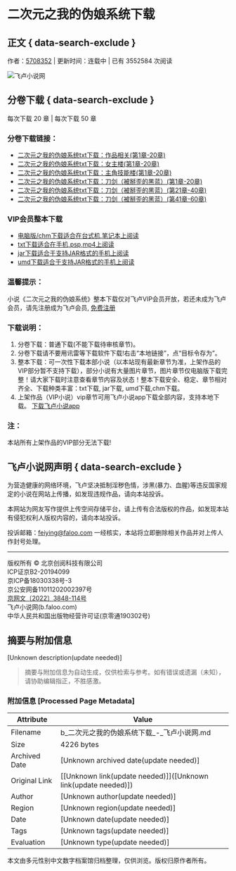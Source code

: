 # 二次元之我的伪娘系统下载

## 正文 { data-search-exclude }


作者：[5708352](//b.faloo.com/l_0_1.html?t=2&k=5708352 "5708352") | 更新时间：连载中 | 已有 3552584 次阅读

![飞卢小说网](http://s.faloo.com/novel2/logo.png)

## 分卷下载 { data-search-exclude }

每次下载 20 章 | 每次下载 50 章

### 分卷下载链接：

- [二次元之我的伪娘系统txt下载：作品相关(第1章-20章)](//b.faloo.com/k_2_436088_1_1.html "二次元之我的伪娘系统txt下载：作品相关(第1章-20章)下载")
- [二次元之我的伪娘系统txt下载：女主楼(第1章-20章)](//b.faloo.com/k_2_436088_3_1.html "二次元之我的伪娘系统txt下载：女主楼(第1章-20章)下载")
- [二次元之我的伪娘系统txt下载：主角技能楼(第1章-20章)](//b.faloo.com/k_2_436088_4_1.html "二次元之我的伪娘系统txt下载：主角技能楼(第1章-20章)下载")
- [二次元之我的伪娘系统txt下载：刀剑（被掰歪的黑蓝）(第1章-20章)](//b.faloo.com/k_2_436088_2_1.html "二次元之我的伪娘系统txt下载：刀剑（被掰歪的黑蓝）(第1章-20章)下载")
- [二次元之我的伪娘系统txt下载：刀剑（被掰歪的黑蓝）(第21章-40章)](//b.faloo.com/k_2_436088_2_2.html "二次元之我的伪娘系统txt下载：刀剑（被掰歪的黑蓝）(第21章-40章)下载")
- [二次元之我的伪娘系统txt下载：刀剑（被掰歪的黑蓝）(第41章-60章)](//b.faloo.com/k_2_436088_2_3.html "二次元之我的伪娘系统txt下载：刀剑（被掰歪的黑蓝）(第41章-60章)下载")

### VIP会员整本下载

- [电脑版/chm下载适合在台式机,笔记本上阅读](//b.faloo.com/k_9_436088_8888_1.html "二次元之我的伪娘系统小说电脑版/chm下载_适合在台式机,笔记本上阅读")
- [txt下载适合在手机,psp,mp4上阅读](//b.faloo.com/k_8_436088_8888_1.html "二次元之我的伪娘系统小说txt下载_适合在手机,psp,mp4上阅读")
- [jar下载适合于支持JAR格式的手机上阅读](//b.faloo.com/k_10_436088_8888_1.html "二次元之我的伪娘系统小说jar下载_适合于支持JAR格式的手机上阅读")
- [umd下载适合于支持JAR格式的手机上阅读](//b.faloo.com/k_11_436088_8888_1.html "二次元之我的伪娘系统小说umd下载_适合于支持JAR格式的手机上阅读")

### 温馨提示：
小说《二次元之我的伪娘系统》整本下载仅对飞卢VIP会员开放，若还未成为飞卢会员，请先注册成为飞卢会员, [免费注册](//u.faloo.com/regist/Register.aspx "免费注册")

### 下载说明：

1. 分卷下载：普通下载(不能下载待审核章节)。
2. 分卷下载请不要用讯雷等下载软件下载!右击“本地链接”，点“目标令存为”。
3. 整本下载：可一次性下载本部小说（以本站现有最新章节为准，上架作品的VIP部分暂不支持下载），部分小说有大量图片章节，图片章节仅电脑版下载完整！请大家下载时注意查看章节内容及状态！整本下载安全、稳定、章节相对齐全、下载种类丰富：txt下载, jar下载, umd下载,chm下载。
4. 上架作品（VIP小说）vip章节可用飞卢小说app下载全部内容，支持本地下载。 [下载飞卢小说app](//c.faloo.com/android.aspx "下载飞卢小说app")

### 注：
本站所有上架作品的VIP部分无法下载!

## 飞卢小说网声明 { data-search-exclude }
为营造健康的网络环境，飞卢坚决抵制淫秽色情，涉黑(暴力、血腥)等违反国家规定的小说在网站上传播，如发现违规作品，请向本站投诉。

本网站为网友写作提供上传空间存储平台，请上传有合法版权的作品，如发现本站有侵犯权利人版权内容的，请向本站投诉。

投诉邮箱：feiying@faloo.com 一经核实，本站将立即删除相关作品并对上传人作封号处理。

---

版权所有 © 北京创阅科技有限公司  
ICP证京B2-20194099  
京ICP备18030338号-3  
京公安网备11011202002397号  
[京网文〔2022〕3848-114号](http://s.faloo.com/zhengshu/wenwangwen_cy.jpg)  
飞卢小说网(b.faloo.com)  
中华人民共和国出版物经营许可证(京零通190302号)  
<!-- tcd_original_link https://b.faloo.com/d_436088.html -->


## 摘要与附加信息

<!-- tcd_abstract -->
[Unknown description(update needed)]
<!-- tcd_abstract_end -->

> 摘要与附加信息为自动生成，仅供检索与参考。如有错误或遗漏（未知），请协助编辑指正，不胜感激。

### 附加信息 [Processed Page Metadata]

| Attribute       | Value                                  |
|-----------------|----------------------------------------|
| Filename        | b_二次元之我的伪娘系统下载_-_飞卢小说网.md                             |
| Size            | 4226 bytes                           |
| Archived Date   | [Unknown archived date(update needed)]                             |
| Original Link   | [[Unknown link(update needed)]]([Unknown link(update needed)])                       |
| Author          | [Unknown author(update needed)]                               |
| Region          | [Unknown region(update needed)]                               |
| Date            | [Unknown date(update needed)]                                 |
| Tags            | [Unknown tags(update needed)]                                 |
| Evaluation            | [Unknown type(update needed)]                                 |
<!-- tcd_table_end -->

本文由多元性别中文数字档案馆归档整理，仅供浏览。版权归原作者所有。
